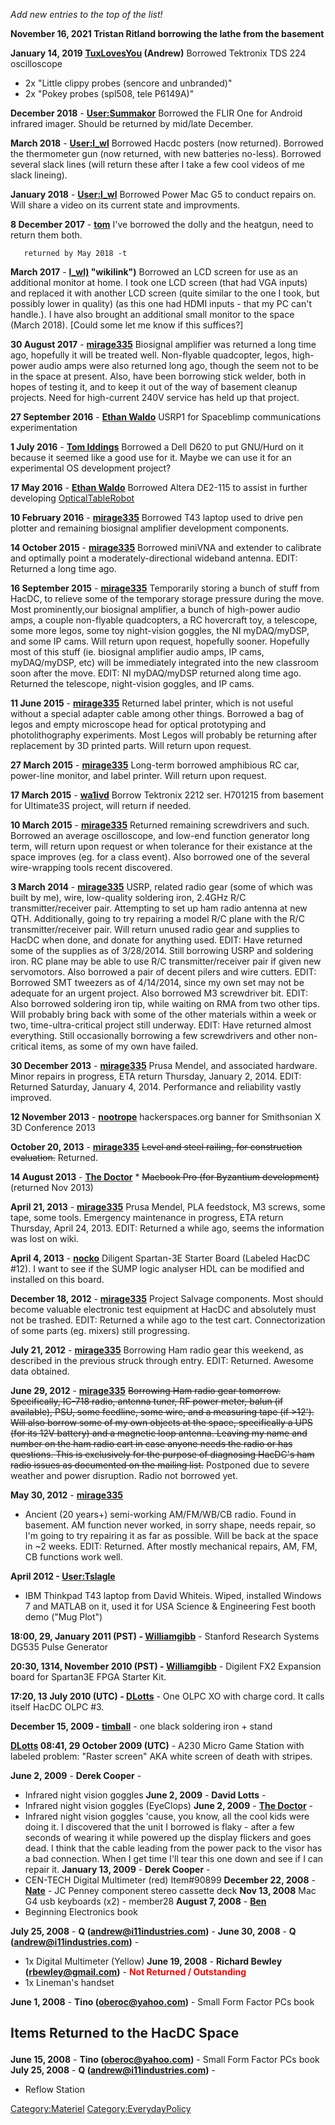 *Add new entries to the top of the list!*

**November 16, 2021 Tristan Ritland borrowing the lathe from the
basement**

<b>January 14, 2019</b> <b>[TuxLovesYou](User:Tuxlovesyou "wikilink")
(Andrew)</b>
Borrowed Tektronix TDS 224 oscilloscope
+ 2x "Little clippy probes (sencore and unbranded)"
+ 2x "Pokey probes (spl508, tele P6149A)"

<b>December 2018</b> -
<b>[User:Summakor](User:Summakor "wikilink")</b>
Borrowed the FLIR One for Android infrared imager. Should be returned by
mid/late December.

<b>March 2018</b> - <b>[User:l_wl](User:l_wl "wikilink")</b>
Borrowed Hacdc posters (now returned). Borrowed the thermometer gun (now
returned, with new batteries no-less). Borrowed several slack lines
(will return these after I take a few cool videos of me slack lineing).

<b>January 2018</b> - <b>[User:l_wl](User:l_wl "wikilink")</b>
Borrowed Power Mac G5 to conduct repairs on. Will share a video on its
current state and improvments.

<b>8 December 2017</b> - <b>[tom](User:tom "wikilink")</b>
I've borrowed the dolly and the heatgun, need to return them both.

`   returned by May 2018 -t`

<b>March 2017</b> - <b>[l_wl)](l_wl) "wikilink")</b>
Borrowed an LCD screen for use as an additional monitor at home. I took
one LCD screen (that had VGA inputs) and replaced it with another LCD
screen (quite similar to the one I took, but possibly lower in quality)
(as this one had HDMI inputs - that my PC can't handle.). I have also
brought an additional small monitor to the space (March 2018). \[Could
some let me know if this suffices?\]

<b>30 August 2017</b> - <b>[mirage335](User:mirage335 "wikilink")</b>
Biosignal amplifier was returned a long time ago, hopefully it will be
treated well. Non-flyable quadcopter, legos, high-power audio amps were
also returned long ago, though the seem not to be in the space at
present. Also, have been borrowing stick welder, both in hopes of
testing it, and to keep it out of the way of basement cleanup projects.
Need for high-current 240V service has held up that project.

<b>27 September 2016</b> - <b>[Ethan
Waldo](User:ewaldo "wikilink")</b>
USRP1 for Spaceblimp communications experimentation

<b>1 July 2016</b> - <b>[Tom Iddings](User:Tom "wikilink")</b>
Borrowed a Dell D620 to put GNU/Hurd on it because it seemed like a good
use for it. Maybe we can use it for an experimental OS development
project?

<b>17 May 2016</b> - <b>[Ethan Waldo](User:ewaldo "wikilink")</b>
Borrowed Altera DE2-115 to assist in further developing
[OpticalTableRobot](:Category:OpticalTableRobot "wikilink")

<b>10 February 2016</b> -
<b>[mirage335](User:Mirage335 "wikilink")</b>
Borrowed T43 laptop used to drive pen plotter and remaining biosignal
amplifier development components.

<b>14 October 2015</b> - <b>[mirage335](User:Mirage335 "wikilink")</b>
Borrowed miniVNA and extender to calibrate and optimally point a
moderately-directional wideband antenna. EDIT: Returned a long time ago.

<b>16 September 2015</b> -
<b>[mirage335](User:Mirage335 "wikilink")</b>
Temporarily storing a bunch of stuff from HacDC, to relieve some of the
temporary storage pressure during the move. Most prominently,our
biosignal amplifier, a bunch of high-power audio amps, a couple
non-flyable quadcopters, a RC hovercraft toy, a telescope, some more
legos, some toy night-vision goggles, the NI myDAQ/myDSP, and some IP
cams. Will return upon request, hopefully sooner. Hopefully most of this
stuff (ie. biosignal amplifier audio amps, IP cams, myDAQ/myDSP, etc)
will be immediately integrated into the new classroom soon after the
move. EDIT: NI myDAQ/myDSP returned along time ago. Returned the
telescope, night-vision goggles, and IP cams.

<b>11 June 2015</b> - <b>[mirage335](User:Mirage335 "wikilink")</b>
Returned label printer, which is not useful without a special adapter
cable among other things. Borrowed a bag of legos and empty microscope
head for optical prototyping and photolithography experiments. Most
Legos will probably be returning after replacement by 3D printed parts.
Will return upon request.

<b>27 March 2015</b> - <b>[mirage335](User:Mirage335 "wikilink")</b>
Long-term borrowed amphibious RC car, power-line monitor, and label
printer. Will return upon request.

<b>17 March 2015</b> - <b>[wa1ivd](User:Wa1ivd "wikilink")</b>
Borrow Tektronix 2212 ser. H701215 from basement for Ultimate3S project,
will return if needed.

<b>10 March 2015</b> - <b>[mirage335](User:Mirage335 "wikilink")</b>
Returned remaining screwdrivers and such. Borrowed an average
oscilloscope, and low-end function generator long term, will return upon
request or when tolerance for their existance at the space improves (eg.
for a class event). Also borrowed one of the several wire-wrapping tools
recent discovered.

<b>3 March 2014</b> - <b>[mirage335](User:Mirage335 "wikilink")</b>
USRP, related radio gear (some of which was built by me), wire,
low-quality soldering iron, 2.4GHz R/C transmitter/receiver pair.
Attempting to set up ham radio antenna at new QTH. Additionally, going
to try repairing a model R/C plane with the R/C transmitter/receiver
pair. Will return unused radio gear and supplies to HacDC when done, and
donate for anything used. EDIT: Have returned some of the supplies as of
3/28/2014. Still borrowing USRP and soldering iron. RC plane may be able
to use R/C transmitter/receiver pair if given new servomotors. Also
borrowed a pair of decent pilers and wire cutters. EDIT: Borrowed SMT
tweezers as of 4/14/2014, since my own set may not be adequate for an
urgent project. Also borrowed M3 screwdriver bit. EDIT: Also borrowed
soldering iron tip, while waiting on RMA from two other tips. Will
probably bring back with some of the other materials within a week or
two, time-ultra-critical project still underway. EDIT: Have returned
almost everything. Still occasionally borrowing a few screwdrivers and
other non-critical items, as some of my own have failed.

<b>30 December 2013</b> -
<b>[mirage335](User:Mirage335 "wikilink")</b>
Prusa Mendel, and associated hardware. Minor repairs in progress, ETA
return Thursday, January 2, 2014. EDIT: Returned Saturday, January 4,
2014. Performance and reliability vastly improved.

<b>12 November 2013</b> - <b>[nootrope](User:Nootrope "wikilink")</b>
hackerspaces.org banner for Smithsonian X 3D Conference 2013

<b>October 20, 2013</b> -
<b>[mirage335](User:Mirage335 "wikilink")</b>
~~Level and steel railing, for construction evaluation.~~ Returned.

<b>14 August 2013</b> - <b>[The Doctor](User:Drwho "wikilink")</b>
\* ~~Macbook Pro (for Byzantium development)~~ (returned Nov 2013)

<b>April 21, 2013</b> - <b>[mirage335](User:Mirage335 "wikilink")</b>
Prusa Mendel, PLA feedstock, M3 screws, some tape, some tools. Emergency
maintenance in progress, ETA return Thursday, April 24, 2013. EDIT:
Returned a while ago, seems the information was lost on wiki.

<b>April 4, 2013</b> - <b>[nocko](User:Nocko "wikilink")</b>
Diligent Spartan-3E Starter Board (Labeled HacDC \#12). I want to see if
the SUMP logic analyser HDL can be modified and installed on this board.

<b>December 18, 2012</b> -
<b>[mirage335](User:Mirage335 "wikilink")</b>
Project Salvage components. Most should become valuable electronic test
equipment at HacDC and absolutely must not be trashed. EDIT: Returned a
while ago to the test cart. Connectorization of some parts (eg. mixers)
still progressing.

<b>July 21, 2012</b> - <b>[mirage335](User:Mirage335 "wikilink")</b>
Borrowing Ham radio gear this weekend, as described in the previous
struck through entry. EDIT: Returned. Awesome data obtained.

<b>June 29, 2012</b> - <b>[mirage335](User:Mirage335 "wikilink")</b>
<s>Borrowing Ham radio gear tomorrow. Specifically, IC-718 radio,
antenna tuner, RF power meter, balun (if available), PSU, some feedline,
some wire, and a measuring tape (if \>12'). Will also borrow some of my
own objects at the space, specifically a UPS (for its 12V battery) and a
magnetic loop antenna. Leaving my name and number on the ham radio cart
in case anyone needs the radio or has questions. This is exclusively for
the purpose of diagnosing HacDC's ham radio issues as documented on the
mailing list.</s> Postponed due to severe weather and power disruption.
Radio not borrowed yet.

<b>May 30, 2012</b> - <b>[mirage335](User:Mirage335 "wikilink")</b>
- Ancient (20 years+) semi-working AM/FM/WB/CB radio. Found in basement.
AM function never worked, in sorry shape, needs repair, so I'm going to
try repairing it as far as possible. Will be back at the space in ~2
weeks. EDIT: Returned. After mostly mechanical repairs, AM, FM, CB
functions work well.

<b>April 2012 - [User:Tslagle](User:Tslagle "wikilink")</b>
- IBM Thinkpad T43 laptop from David Whiteis. Wiped, installed Windows 7
and MATLAB on it, used it for USA Science & Engineering Fest booth demo
("Mug Plot")

<b>18:00, 29, January 2011 (PST) -
[Williamgibb](User:Williamgibb "wikilink")</b> - Stanford Research
Systems DG535 Pulse Generator

<b>20:30, 1314, November 2010 (PST) -
[Williamgibb](User:Williamgibb "wikilink")</b> - Digilent FX2 Expansion
board for Spartan3E FPGA Starter Kit.

<b>17:20, 13 July 2010 (UTC) - [DLotts](User:DLotts "wikilink")</b> -
One OLPC XO with charge cord. It calls itself HacDC OLPC \#3.

<b>December 15, 2009 - [timball](User:timball "wikilink")</b> - one
black soldering iron + stand

<b>[DLotts](User:DLotts "wikilink") 08:41, 29 October 2009 (UTC)</b> -
A230 Micro Game Station with labeled problem: "Raster screen" AKA white
screen of death with stripes.

<b>June 2, 2009</b> - <b>Derek Cooper</b> -
- Infrared night vision goggles
<b>June 2, 2009</b> - <b>David Lotts</b> -
- Infrared night vision goggles (EyeClops)
<b>June 2, 2009</b> - <b>[The Doctor](User:Drwho "wikilink")</b> -
- Infrared night vision goggles
'cause, you know, all the cool kids were doing it.
I discovered that the unit I borrowed is flaky - after a few seconds of
wearing it while powered up the display flickers and goes dead. I think
that the cable leading from the power pack to the visor has a bad
connection. When I get time I'll tear this one down and see if I can
repair it.
<b>January 13, 2009</b> - <b>Derek Cooper</b> -
- CEN-TECH Digital Multimeter (red) Item#90899
<b>December 22, 2008</b> - <b>[Nate](User:Myself "wikilink")</b> -
JC Penney component stereo cassette deck
<b> Nov 13, 2008</b> Mac G4 usb keyboards (x2) - member28
<b>August 7, 2008</b> - <b>[Ben](User:Ben "wikilink")</b>
- Beginning Electronics book

<b>July 25, 2008</b> - <b>Q (andrew@i11industries.com)</b> -
<b>June 30, 2008</b> - <b>Q (andrew@i11industries.com)</b> -
- 1x Digital Multimeter (Yellow)
<b>June 19, 2008</b> - <b>Richard Bewley (rbewley@gmail.com)</b> -
<b style="color: red;">Not Returned / Outstanding</b>
- 1x Lineman's handset

<b>June 1, 2008</b> - <b>Tino (oberoc@yahoo.com)</b> -
Small Form Factor PCs book

<h2>

Items Returned to the HacDC Space

</h2>

<b>June 15, 2008</b> - <b>Tino (oberoc@yahoo.com)</b> -
Small Form Factor PCs book
<b>July 25, 2008</b> - <b>Q (andrew@i11industries.com)</b> -
- Reflow Station

[Category:Materiel](Category:Materiel "wikilink")
[Category:EverydayPolicy](Category:EverydayPolicy "wikilink")